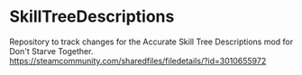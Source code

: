 # SkillTreeDescriptions
Repository to track changes for the Accurate Skill Tree Descriptions mod for Don't Starve Together.
https://steamcommunity.com/sharedfiles/filedetails/?id=3010655972
